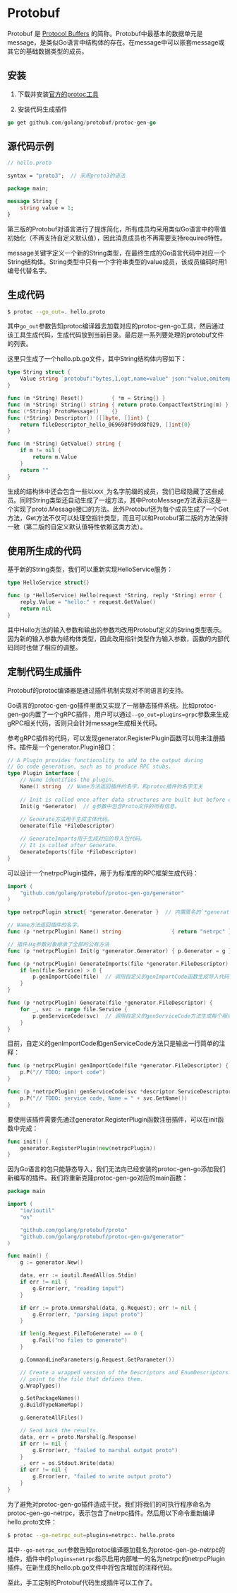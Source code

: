 # Protobuf

Protobuf 是 [Protocol Buffers](https://developers.google.com/protocol-buffers) 的简称。Protobuf中最基本的数据单元是message，是类似Go语言中结构体的存在。在message中可以嵌套message或其它的基础数据类型的成员。

## 安装

1. 下载并安装[官方的protoc工具](https://github.com/google/protobuf/releases)

2. 安装代码生成插件

```go
go get github.com/golang/protobuf/protoc-gen-go
```

## 源代码示例

```protobuf
// hello.proto

syntax = "proto3";  // 采用proto3的语法

package main;

message String {
    string value = 1;
}
```

第三版的Protobuf对语言进行了提炼简化，所有成员均采用类似Go语言中的零值初始化（不再支持自定义默认值），因此消息成员也不再需要支持required特性。

message关键字定义一个新的String类型，在最终生成的Go语言代码中对应一个String结构体。String类型中只有一个字符串类型的value成员，该成员编码时用1编号代替名字。

## 生成代码

```bash
$ protoc --go_out=. hello.proto
```

其中`go_out`参数告知protoc编译器去加载对应的protoc-gen-go工具，然后通过该工具生成代码，生成代码放到当前目录。最后是一系列要处理的protobuf文件的列表。

这里只生成了一个hello.pb.go文件，其中String结构体内容如下：

```go
type String struct {
    Value string `protobuf:"bytes,1,opt,name=value" json:"value,omitempty"`
}

func (m *String) Reset()         { *m = String{} }
func (m *String) String() string { return proto.CompactTextString(m) }
func (*String) ProtoMessage()    {}
func (*String) Descriptor() ([]byte, []int) {
    return fileDescriptor_hello_069698f99dd8f029, []int{0}
}

func (m *String) GetValue() string {
    if m != nil {
        return m.Value
    }
    return ""
}
```

生成的结构体中还会包含一些以`XXX_`为名字前缀的成员，我们已经隐藏了这些成员。同时String类型还自动生成了一组方法，其中ProtoMessage方法表示这是一个实现了proto.Message接口的方法。此外Protobuf还为每个成员生成了一个Get方法，Get方法不仅可以处理空指针类型，而且可以和Protobuf第二版的方法保持一致（第二版的自定义默认值特性依赖这类方法）。

## 使用所生成的代码

基于新的String类型，我们可以重新实现HelloService服务：

```go
type HelloService struct{}

func (p *HelloService) Hello(request *String, reply *String) error {
    reply.Value = "hello:" + request.GetValue()
    return nil
}
```

其中Hello方法的输入参数和输出的参数均改用Protobuf定义的String类型表示。因为新的输入参数为结构体类型，因此改用指针类型作为输入参数，函数的内部代码同时也做了相应的调整。

## 定制代码生成插件

Protobuf的protoc编译器是通过插件机制实现对不同语言的支持。

Go语言的protoc-gen-go插件里面又实现了一层静态插件系统。比如protoc-gen-go内置了一个gRPC插件，用户可以通过`--go_out=plugins=grpc`参数来生成gRPC相关代码，否则只会针对message生成相关代码。

参考gRPC插件的代码，可以发现generator.RegisterPlugin函数可以用来注册插件。插件是一个generator.Plugin接口：

```go
// A Plugin provides functionality to add to the output during
// Go code generation, such as to produce RPC stubs.
type Plugin interface {
    // Name identifies the plugin.
    Name() string  // Name方法返回插件的名字，和protoc插件的名字无关
    
    // Init is called once after data structures are built but before code generation begins.
    Init(g *Generator)  // g参数中包含Proto文件的所有信息。
    
    // Generate方法用于生成主体代码。
    Generate(file *FileDescriptor)

    // GenerateImports用于生成对应的导入包代码。
    // It is called after Generate.
    GenerateImports(file *FileDescriptor)
}
```

可以设计一个netrpcPlugin插件，用于为标准库的RPC框架生成代码：

```go
import (
    "github.com/golang/protobuf/protoc-gen-go/generator"
)

type netrpcPlugin struct{ *generator.Generator }  // 内置匿名的`*generator.Generator`成员

// Name方法返回插件的名字。
func (p *netrpcPlugin) Name() string                { return "netrpc" }

// 插件从g参数对象继承了全部的公有方法
func (p *netrpcPlugin) Init(g *generator.Generator) { p.Generator = g }

func (p *netrpcPlugin) GenerateImports(file *generator.FileDescriptor) {
    if len(file.Service) > 0 {
        p.genImportCode(file)  // 调用自定义的genImportCode函数生成导入代码
    }
}

func (p *netrpcPlugin) Generate(file *generator.FileDescriptor) {
    for _, svc := range file.Service {
        p.genServiceCode(svc)  // 调用自定义的genServiceCode方法生成每个服务的代码。
    }
}
```

目前，自定义的genImportCode和genServiceCode方法只是输出一行简单的注释：

```go
func (p *netrpcPlugin) genImportCode(file *generator.FileDescriptor) {
    p.P("// TODO: import code")
}

func (p *netrpcPlugin) genServiceCode(svc *descriptor.ServiceDescriptorProto) {
    p.P("// TODO: service code, Name = " + svc.GetName())
}
```

要使用该插件需要先通过generator.RegisterPlugin函数注册插件，可以在init函数中完成：

```go
func init() {
    generator.RegisterPlugin(new(netrpcPlugin))
}
```

因为Go语言的包只能静态导入，我们无法向已经安装的protoc-gen-go添加我们新编写的插件。我们将重新克隆protoc-gen-go对应的main函数：

```go
package main

import (
    "io/ioutil"
    "os"

    "github.com/golang/protobuf/proto"
    "github.com/golang/protobuf/protoc-gen-go/generator"
)

func main() {
    g := generator.New()

    data, err := ioutil.ReadAll(os.Stdin)
    if err != nil {
        g.Error(err, "reading input")
    }

    if err := proto.Unmarshal(data, g.Request); err != nil {
        g.Error(err, "parsing input proto")
    }

    if len(g.Request.FileToGenerate) == 0 {
        g.Fail("no files to generate")
    }

    g.CommandLineParameters(g.Request.GetParameter())

    // Create a wrapped version of the Descriptors and EnumDescriptors that
    // point to the file that defines them.
    g.WrapTypes()

    g.SetPackageNames()
    g.BuildTypeNameMap()

    g.GenerateAllFiles()

    // Send back the results.
    data, err = proto.Marshal(g.Response)
    if err != nil {
        g.Error(err, "failed to marshal output proto")
    }
    _, err = os.Stdout.Write(data)
    if err != nil {
        g.Error(err, "failed to write output proto")
    }
}
```

为了避免对protoc-gen-go插件造成干扰，我们将我们的可执行程序命名为protoc-gen-go-netrpc，表示包含了netrpc插件。然后用以下命令重新编译hello.proto文件：

```bash
$ protoc --go-netrpc_out=plugins=netrpc:. hello.proto
```

其中`--go-netrpc_out`参数告知protoc编译器加载名为protoc-gen-go-netrpc的插件，插件中的`plugins=netrpc`指示启用内部唯一的名为netrpc的netrpcPlugin插件。在新生成的hello.pb.go文件中将包含增加的注释代码。

至此，手工定制的Protobuf代码生成插件可以工作了。

